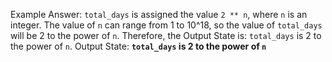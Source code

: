 Example Answer:
`total_days` is assigned the value `2 ** n`, where `n` is an integer. The value of `n` can range from 1 to 10^18, so the value of `total_days` will be 2 to the power of `n`. Therefore, the Output State is: `total_days` is 2 to the power of `n`.
Output State: **`total_days` is 2 to the power of `n`**